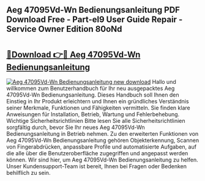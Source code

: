 ## Aeg 47095Vd-Wn Bedienungsanleitung PDF Download Free - Part-el9 User Guide Repair - Service Owner Edition 80oNd

# <h2><a href="http://df5kq7j.blite.top/?on=Aeg+47095Vd-Wn+Bedienungsanleitung">🔗Download 👉🔴 Aeg 47095Vd-Wn Bedienungsanleitung</a></h2>

[![Aeg 47095Vd-Wn Bedienungsanleitung new download](https://i.imgur.com/lujVjoI.png)](http://df5kq7j.blite.top/?on=Aeg+47095Vd-Wn+Bedienungsanleitung)
Hallo und willkommen zum Benutzerhandbuch für Ihr neu ausgepacktes Aeg 47095Vd-Wn Bedienungsanleitung. Dieses Handbuch soll Ihnen den Einstieg in Ihr Produkt erleichtern und Ihnen ein gründliches Verständnis seiner Merkmale, Funktionen und Fähigkeiten vermitteln. Sie finden klare Anweisungen für Installation, Betrieb, Wartung und Fehlerbehebung. Wichtige Sicherheitsrichtlinien Bitte lesen Sie alle Sicherheitsrichtlinien sorgfältig durch, bevor Sie Ihr neues Aeg 47095Vd-Wn Bedienungsanleitung in Betrieb nehmen. Zu den erweiterten Funktionen von Aeg 47095Vd-Wn Bedienungsanleitung gehören Objekterkennung, Scannen von Fingerabdrücken, anpassbare Profile und automatisierte Aufgaben, auf die alle über die Benutzeroberfläche zugegriffen und angepasst werden können. Wir sind hier, um Aeg 47095Vd-Wn Bedienungsanleitung zu helfen. Unser Kundensupport-Team ist bereit, Ihnen bei Fragen oder Bedenken behilflich zu sein.
